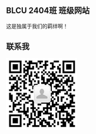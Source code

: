 
## BLCU 2404班 班级网站

   这是独属于我们的羁绊啊！

   
## 联系我
<img width="192px" height="192px" src="/assets/images/qrcode.jpg"/>

